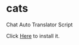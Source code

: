 # cats
Chat Auto Translator Script

Click [Here](https://github.com/ciberweaboo/cats/raw/main/cats.user.js) to install it.
